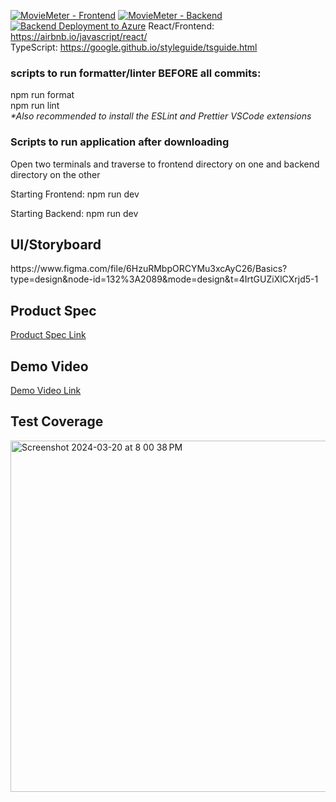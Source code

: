 [![MovieMeter - Frontend](https://github.com/HoldenEv/MovieMetr/actions/workflows/node.js.frontend.yml/badge.svg?branch=main)](https://github.com/HoldenEv/MovieMetr/actions/workflows/node.js.frontend.yml)
[![MovieMeter - Backend](https://github.com/HoldenEv/MovieMetr/actions/workflows/node.js.backend.yml/badge.svg)](https://github.com/HoldenEv/MovieMetr/actions/workflows/node.js.backend.yml)
[![Backend Deployment to Azure](https://github.com/HoldenEv/MovieMetr/actions/workflows/backendCD.yml/badge.svg)](https://github.com/HoldenEv/MovieMetr/actions/workflows/backendCD.yml)
  React/Frontend: https://airbnb.io/javascript/react/ <br>
  TypeScript: https://google.github.io/styleguide/tsguide.html <br>
  <h3>scripts to run formatter/linter BEFORE all commits:</h3>
  npm run format <br>
  npm run lint <br>
  <i>*Also recommended to install the ESLint and Prettier VSCode extensions</i>
<h3>Scripts to run application after downloading</h3>
<p>Open two terminals and traverse to frontend directory on one and backend directory on the other</p>
<p>Starting Frontend: npm run dev</p>
<p>Starting Backend: npm run dev</p>
  
<h2>UI/Storyboard</h2>
https://www.figma.com/file/6HzuRMbpORCYMu3xcAyC26/Basics?type=design&node-id=132%3A2089&mode=design&t=4IrtGUZiXlCXrjd5-1

<h2>Product Spec</h2>

[Product Spec Link](https://docs.google.com/document/d/1GiZTrYeK-81qYEm9ERptx7ncoDHLdscM4p95Bmn0Tn8/edit?usp=sharing)  

<h2>Demo Video</h2>

[Demo Video Link]([https://drive.google.com/file/d/1w8ixqDiPolhIjdwJ_SZ1-1zmniDGvoAK/view?usp=drive_link](https://drive.google.com/file/d/1-K-DOcaYxlbvQA1BsPs3i87SCY6cag_n/view?usp=drive_link)) 

<h2>Test Coverage</h2>
<img width="562" alt="Screenshot 2024-03-20 at 8 00 38 PM" src="https://github.com/HoldenEv/MovieMetr/assets/94203737/beda6254-4e46-4ff8-aa5e-f637e4c8bb11">
